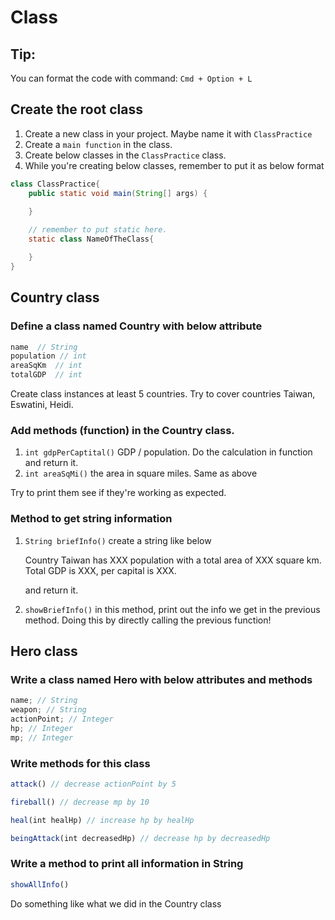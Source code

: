 # Class

## Tip:

You can format the code with command: `Cmd + Option + L`

## Create the root class

1. Create a new class in your project. Maybe name it with `ClassPractice`
2. Create a `main function` in the class.
3. Create below classes in the `ClassPractice` class.
4. While you're creating below classes, remember to put it as below format

```java
class ClassPractice{
	public static void main(String[] args) {

	}
	
	// remember to put static here.
	static class NameOfTheClass{ 

	}
}
```

## Country class

### Define a class named Country with below attribute

```jsx
name  // String
population // int
areaSqKm  // int
totalGDP  // int
```

Create class instances at least 5 countries. Try to cover countries Taiwan, Eswatini, Heidi.

### Add methods (function) in the Country class.

1. `int gdpPerCaptital()`
GDP / population. Do the calculation in function and return it.
2. `int areaSqMi()`
the area in square miles. Same as above

Try to print them see if they're working as expected.

### Method to get string information

1. `String briefInfo()`
create a string like below

    Country Taiwan has XXX population with a total area of XXX square km. Total GDP is XXX, per capital is XXX.

    and return it.

2. `showBriefInfo()`
in this method, print out the info we get in the previous method. Doing this by directly calling the previous function!

## Hero class

### Write a class named Hero with below attributes and methods

```jsx
name; // String
weapon; // String
actionPoint; // Integer
hp; // Integer
mp; // Integer
```

### Write methods for this class

```jsx
attack() // decrease actionPoint by 5

fireball() // decrease mp by 10

heal(int healHp) // increase hp by healHp

beingAttack(int decreasedHp) // decrease hp by decreasedHp
```

### Write a method to print all information in String

```jsx
showAllInfo()
```

Do something like what we did in the Country class
